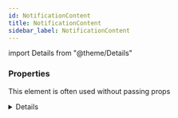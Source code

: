 ```yaml
---
id: NotificationContent
title: NotificationContent
sidebar_label: NotificationContent
---
```


import Details from "@theme/Details"




### Properties

This element is often used without passing props

<Details summary={<summary><b>Additional properties for advanced use cases</b></summary>}><div>

| Properties | Type | Description |
| --------- | ---- | ----------- |
| id | string \| number |  |
| payload | any |  |
| persist | boolean |  |
| timestamp | number |  |
| topic | string |  |
| ttl | number |  |


</div></Details>